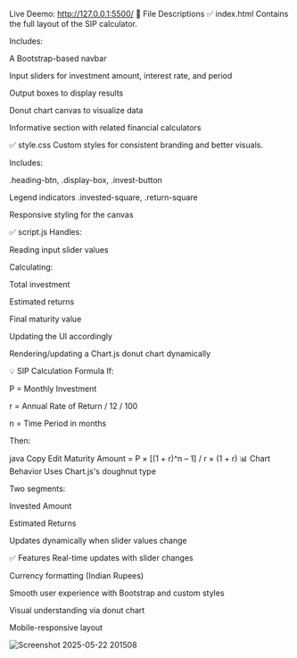 Live Deemo:
http://127.0.0.1:5500/
📄 File Descriptions
✅ index.html
Contains the full layout of the SIP calculator.

Includes:

A Bootstrap-based navbar

Input sliders for investment amount, interest rate, and period

Output boxes to display results

Donut chart canvas to visualize data

Informative section with related financial calculators

✅ style.css
Custom styles for consistent branding and better visuals.

Includes:

.heading-btn, .display-box, .invest-button

Legend indicators .invested-square, .return-square

Responsive styling for the canvas

✅ script.js
Handles:

Reading input slider values

Calculating:

Total investment

Estimated returns

Final maturity value

Updating the UI accordingly

Rendering/updating a Chart.js donut chart dynamically

💡 SIP Calculation Formula
If:

P = Monthly Investment

r = Annual Rate of Return / 12 / 100

n = Time Period in months

Then:

java
Copy
Edit
Maturity Amount = P × [(1 + r)^n – 1] / r × (1 + r)
📊 Chart Behavior
Uses Chart.js's doughnut type

Two segments:

Invested Amount

Estimated Returns

Updates dynamically when slider values change

✅ Features
Real-time updates with slider changes

Currency formatting (Indian Rupees)

Smooth user experience with Bootstrap and custom styles

Visual understanding via donut chart

Mobile-responsive layout

![Screenshot 2025-05-22 201508](https://github.com/user-attachments/assets/caa70404-5e78-4d01-bbe7-a455dbdb5d15)
